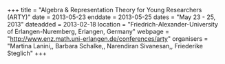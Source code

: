 +++
title = "Algebra & Representation Theory for Young Researchers (ARTY)"
date = 2013-05-23
enddate = 2013-05-25
dates = "May 23 - 25, 2013"
dateadded = 2013-02-18
location = "Friedrich-Alexander-University of Erlangen-Nuremberg, Erlangen, Germany"
webpage = "http://www.enz.math.uni-erlangen.de/conferences/arty"
organisers = "Martina Lanini,, Barbara Schalke,, Narendiran Sivanesan,, Friederike Steglich"
+++
